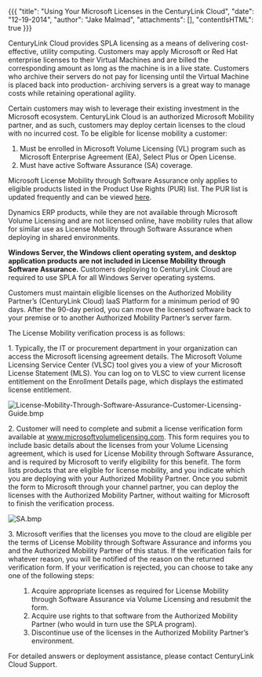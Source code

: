 {{{
  "title": "Using Your Microsoft Licenses in the CenturyLink Cloud",
  "date": "12-19-2014",
  "author": "Jake Malmad",
  "attachments": [],
  "contentIsHTML": true
}}}

<p>CenturyLink Cloud provides SPLA licensing as a means of delivering cost-effective, utility computing. Customers may apply Microsoft or Red Hat enterprise licenses to their Virtual Machines and are billed the corresponding amount as long as the machine
  is in a live state. Customers who archive their servers do not pay for licensing until the Virtual Machine is placed back into production- archiving servers is a great way to manage costs while retaining operational agility.</p>
<p>Certain customers may wish to leverage their existing investment in the Microsoft ecosystem. CenturyLink Cloud is an authorized Microsoft Mobility partner, and as such, customers may deploy certain licenses to the cloud with no incurred cost. To be eligible
  for license mobility a customer:</p>
<ol>
  <li>Must be enrolled in Microsoft Volume Licensing (VL) program such as Microsoft Enterprise Agreement (EA), Select Plus or Open License.</li>
  <li>Must have active Software Assurance (SA) coverage.</li>
</ol>
<p>Microsoft License Mobility through Software Assurance only applies to eligible products listed in the Product Use Rights (PUR) list. The PUR list is updated frequently and can be viewed <a href="http://www.microsoftvolumelicensing.com/DocumentSearch.aspx?Mode=3&amp;DocumentTypeId=1"
  target="_blank">here</a>.</p>
<p>Dynamics ERP products, while they are not available through Microsoft Volume Licensing and are not licensed online, have mobility rules that allow for similar use as License Mobility through Software Assurance when deploying in shared environments.</p>
<p><strong>Windows Server, the Windows client operating system, and desktop application products are not included in License Mobility through Software Assurance.</strong> Customers deploying to CenturyLink Cloud are required to use SPLA for all Windows Server
  operating systems.</p>
<p>Customers must maintain eligible licenses on the Authorized Mobility Partner’s (CenturyLink Cloud) IaaS Platform for a minimum period of 90 days. After the 90-day period, you can move the licensed software back to your premise or to another Authorized
  Mobility Partner’s server farm.</p>
<p>The License Mobility verification process is as follows:</p>
<p>1. Typically, the IT or procurement department in your organization can access the Microsoft licensing agreement details. The Microsoft Volume Licensing Service Center (VLSC) tool gives you a view of your Microsoft License Statement (MLS). You can log
  on to VLSC to view current license entitlement on the Enrollment Details page, which displays the estimated license entitlement.</p>
<p><img src="https://t3n.zendesk.com/attachments/token/oxhgicqnnwctrbg/?name=License-Mobility-Through-Software-Assurance-Customer-Licensing-Guide.bmp" alt="License-Mobility-Through-Software-Assurance-Customer-Licensing-Guide.bmp" />
</p>
<p>2. Customer will need to complete and submit a license verification form available at <a href="http://www.microsoftvolumelicensing.com">www.microsoftvolumelicensing.com</a>. This form requires you to include basic details about the licenses from your
  Volume Licensing agreement, which is used for License Mobility through Software Assurance, and is required by Microsoft to verify eligibility for this benefit. The form lists products that are eligible for license mobility, and you indicate which you
  are deploying with your Authorized Mobility Partner. Once you submit the form to Microsoft through your channel partner, you can deploy the licenses with the Authorized Mobility Partner, without waiting for Microsoft to finish the verification process.</p>
<p><img src="https://t3n.zendesk.com/attachments/token/ze7za1re2v1kbnz/?name=SA.bmp" alt="SA.bmp" />
</p>
<p>3. Microsoft verifies that the licenses you move to the cloud are eligible per the terms of License Mobility through Software Assurance and informs you and the Authorized Mobility Partner of this status. If the verification fails for whatever reason,
  you will be notified of the reason on the returned verification form. If your verification is rejected, you can choose to take any one of the following steps:</p>
<ol>
  <ol>
    <li>Acquire appropriate licenses as required for License Mobility through Software Assurance via Volume Licensing and resubmit the form.</li>
    <li>Acquire use rights to that software from the Authorized Mobility Partner (who would in turn use the SPLA program).</li>
    <li>Discontinue use of the licenses in the Authorized Mobility Partner’s environment.</li>
  </ol>
</ol>
<p>For detailed answers or deployment assistance, please contact CenturyLink Cloud Support.</p>
